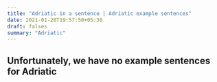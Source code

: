 ```yaml
---
title: "Adriatic in a sentence | Adriatic example sentences"
date: 2021-01-20T19:57:50+05:30
draft: falses
summary: "Adriatic"
---
```

## Unfortunately, we have no example sentences for Adriatic                 

